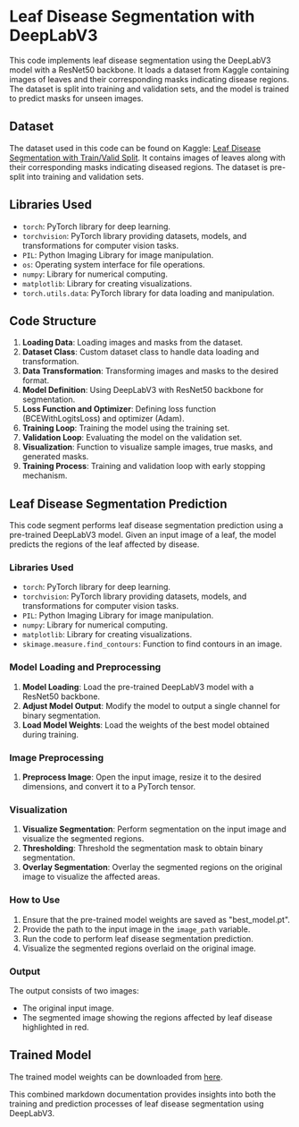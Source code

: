 # Leaf Disease Segmentation with DeepLabV3

This code implements leaf disease segmentation using the DeepLabV3 model with a ResNet50 backbone. It loads a dataset from Kaggle containing images of leaves and their corresponding masks indicating disease regions. The dataset is split into training and validation sets, and the model is trained to predict masks for unseen images.

## Dataset
The dataset used in this code can be found on Kaggle: [Leaf Disease Segmentation with Train/Valid Split](https://www.kaggle.com/datasets/sovitrath/leaf-disease-segmentation-with-trainvalid-split). It contains images of leaves along with their corresponding masks indicating diseased regions. The dataset is pre-split into training and validation sets.

## Libraries Used
- `torch`: PyTorch library for deep learning.
- `torchvision`: PyTorch library providing datasets, models, and transformations for computer vision tasks.
- `PIL`: Python Imaging Library for image manipulation.
- `os`: Operating system interface for file operations.
- `numpy`: Library for numerical computing.
- `matplotlib`: Library for creating visualizations.
- `torch.utils.data`: PyTorch library for data loading and manipulation.

## Code Structure
1. **Loading Data**: Loading images and masks from the dataset.
2. **Dataset Class**: Custom dataset class to handle data loading and transformation.
3. **Data Transformation**: Transforming images and masks to the desired format.
4. **Model Definition**: Using DeepLabV3 with ResNet50 backbone for segmentation.
5. **Loss Function and Optimizer**: Defining loss function (BCEWithLogitsLoss) and optimizer (Adam).
6. **Training Loop**: Training the model using the training set.
7. **Validation Loop**: Evaluating the model on the validation set.
8. **Visualization**: Function to visualize sample images, true masks, and generated masks.
9. **Training Process**: Training and validation loop with early stopping mechanism.

## Leaf Disease Segmentation Prediction

This code segment performs leaf disease segmentation prediction using a pre-trained DeepLabV3 model. Given an input image of a leaf, the model predicts the regions of the leaf affected by disease.

### Libraries Used
- `torch`: PyTorch library for deep learning.
- `torchvision`: PyTorch library providing datasets, models, and transformations for computer vision tasks.
- `PIL`: Python Imaging Library for image manipulation.
- `numpy`: Library for numerical computing.
- `matplotlib`: Library for creating visualizations.
- `skimage.measure.find_contours`: Function to find contours in an image.

### Model Loading and Preprocessing
1. **Model Loading**: Load the pre-trained DeepLabV3 model with a ResNet50 backbone.
2. **Adjust Model Output**: Modify the model to output a single channel for binary segmentation.
3. **Load Model Weights**: Load the weights of the best model obtained during training.

### Image Preprocessing
1. **Preprocess Image**: Open the input image, resize it to the desired dimensions, and convert it to a PyTorch tensor.

### Visualization
1. **Visualize Segmentation**: Perform segmentation on the input image and visualize the segmented regions.
2. **Thresholding**: Threshold the segmentation mask to obtain binary segmentation.
3. **Overlay Segmentation**: Overlay the segmented regions on the original image to visualize the affected areas.

### How to Use
1. Ensure that the pre-trained model weights are saved as "best_model.pt".
2. Provide the path to the input image in the `image_path` variable.
3. Run the code to perform leaf disease segmentation prediction.
4. Visualize the segmented regions overlaid on the original image.

### Output
The output consists of two images:
- The original input image.
- The segmented image showing the regions affected by leaf disease highlighted in red.

## Trained Model
The trained model weights can be downloaded from [here](https://drive.google.com/file/d/1Mg1k45JL-jEyNQDcRTe9JipiuDGyAYnP/view?usp=sharing).

This combined markdown documentation provides insights into both the training and prediction processes of leaf disease segmentation using DeepLabV3.
